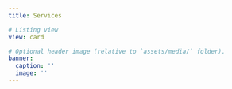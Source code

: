 ```yaml
---
title: Services

# Listing view
view: card

# Optional header image (relative to `assets/media/` folder).
banner:
  caption: ''
  image: ''
---
```

